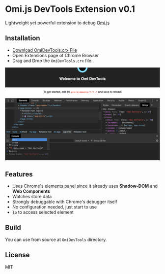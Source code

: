 # Omi.js DevTools Extension v0.1

Lightweight yet powerful extension to debug [Omi.js](https://github.com/Tencent/omi)

## Installation

- [Download OmiDevTools.crx File](https://github.com/f/omi-devtools/blob/master/OmiDevTools.crx?raw=true)
- Open Extensions page of Chrome Browser
- Drag and Drop the `OmiDevTools.crx` file.

<img src="./screenshot.png" />

## Features

- Uses Chrome's elements panel since it already uses **Shadow-DOM** and **Web Components**
- Watches store data
- Strongly debuggable with Chrome's debugger itself
- No configuration needed, just start to use
- `$o` to access selected element

## Build

You can use from source at `OmiDevTools` directory.

## License

MIT
